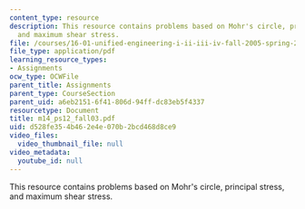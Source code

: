 ```yaml
---
content_type: resource
description: This resource contains problems based on Mohr's circle, principal stress,
  and maximum shear stress.
file: /courses/16-01-unified-engineering-i-ii-iii-iv-fall-2005-spring-2006/d528fe354b462e4e070b2bcd468d8ce9_m14_ps12_fall03.pdf
file_type: application/pdf
learning_resource_types:
- Assignments
ocw_type: OCWFile
parent_title: Assignments
parent_type: CourseSection
parent_uid: a6eb2151-6f41-806d-94ff-dc83eb5f4337
resourcetype: Document
title: m14_ps12_fall03.pdf
uid: d528fe35-4b46-2e4e-070b-2bcd468d8ce9
video_files:
  video_thumbnail_file: null
video_metadata:
  youtube_id: null
---
```

This resource contains problems based on Mohr's circle, principal stress, and maximum shear stress.

